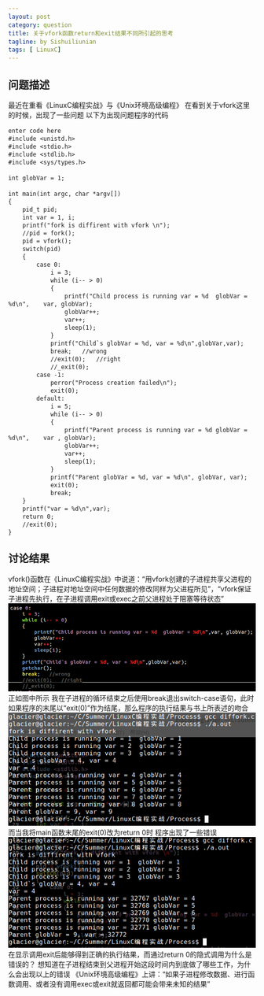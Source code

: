 ```yaml
---
layout: post
category: question
title: 关于vfork函数return和exit结果不同所引起的思考
tagline: by Sishuiliunian
tags: [ LinuxC]
---
```


## 问题描述
最近在重看《LinuxC编程实战》与《Unix环境高级编程》
在看到关于vfork这里的时候，出现了一些问题
以下为出现问题程序的代码

    enter code here 
    #include <unistd.h>
    #include <stdio.h>
    #include <stdlib.h>
    #include <sys/types.h>

    int globVar = 1;

    int main(int argc, char *argv[])
    {
    	pid_t pid;
    	int var = 1, i;
    	printf("fork is diffirent with vfork \n");
    	//pid = fork();
    	pid = vfork();
    	switch(pid)
    	{
    		case 0:
    			i = 3;
    			while (i-- > 0)
    			{
	    			printf("Child process is running var = %d  globVar = %d\n",    var, globVar);
    				globVar++;
	    			var++;
	    			sleep(1);
	    		}
	    		printf("Child`s globVar = %d, var = %d\n",globVar,var);
	    		break;   //wrong
	    		//exit(0);   //right
	    		//_exit(0);
	    	case -1:
    			perror("Process creation failed\n");
    			exit(0);
    		default:
    			i = 5;
    			while (i-- > 0)
    			{
    				printf("Parent process is running var = %d globVar = %d\n",    var , globVar);
    				globVar++;
    				var++;
    				sleep(1);
    			}
    			printf("Parent globVar = %d, var = %d\n", globVar, var);
    			exit(0);
    			break;
    	}
    	printf("var = %d\n",var);
    	return 0;
    	//exit(0);
    }

## 讨论结果
vfork()函数在《LinuxC编程实战》中说道：“用vfork创建的子进程共享父进程的地址空间；子进程对地址空间中任何数据的修改同样为父进程所见”，“vfork保证子进程先执行，在子进程调用exit或exec之前父进程处于阻塞等待状态”
![image](https://raw.githubusercontent.com/Gaoyuan0710/FAQ/gh-pages/images/The-different-between-returnAndexit-whenUsingVfork/1.png)
正如图中所示  我在子进程的循环结束之后使用break退出switch-case语句，此时如果程序的末尾以“exit(0)”作为结尾，那么程序的执行结果与书上所表述的吻合
![image](https://raw.githubusercontent.com/Gaoyuan0710/FAQ/gh-pages/images/The-different-between-returnAndexit-whenUsingVfork/2.png)
而当我将main函数末尾的exit(0)改为return 0时  程序出现了一些错误
![image](https://raw.githubusercontent.com/Gaoyuan0710/FAQ/gh-pages/images/The-different-between-returnAndexit-whenUsingVfork/3.png)
在显示调用exit后能够得到正确的执行结果，而通过return 0的隐式调用为什么是错误的？  想知道在子进程结束到父进程开始这段时间内到底做了哪些工作，为什么会出现以上的错误
《Unix环境高级编程》上讲：“如果子进程修改数据、进行函数调用、或者没有调用exec或exit就返回都可能会带来未知的结果” 
